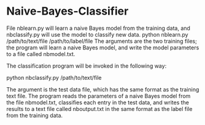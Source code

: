 # Naive-Bayes-Classifier
File nblearn.py will learn a naive Bayes model from the training data, and nbclassify.py will use the model to classify new data.
python nblearn.py /path/to/text/file /path/to/label/file
The arguments are the two training files; the program will learn a naive Bayes model, and write the model parameters to a file called nbmodel.txt. 

The classification program will be invoked in the following way:

python nbclassify.py /path/to/text/file

The argument is the test data file, which has the same format as the training text file. The program reads the parameters of a naive Bayes model from the file nbmodel.txt, classifies each entry in the test data, and writes the results to a text file called nboutput.txt in the same format as the label file from the training data.

